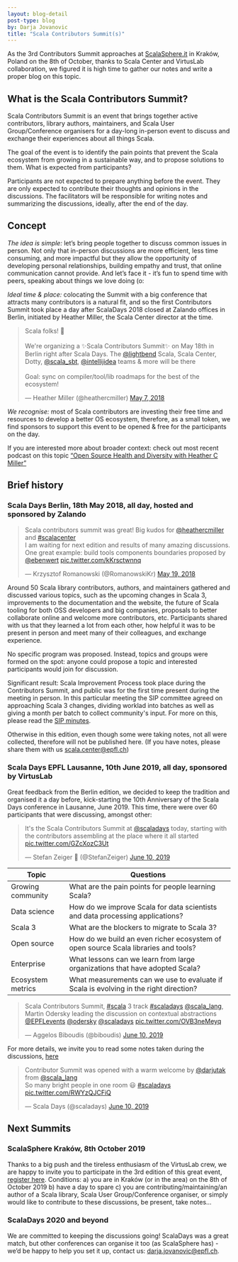```yaml
---
layout: blog-detail
post-type: blog
by: Darja Jovanovic
title: "Scala Contributors Summit(s)"
---
```



As the 3rd Contributors Summit approaches at [ScalaSphere.it](https://www.eventbrite.co.uk/e/scala-contributors-summit-a-free-event-as-part-of-sphereit-2019-tickets-70786465223?_eboga=641332631.1559206884) in Kraków, Poland on the 8th of October, thanks to Scala Center and VirtusLab collaboration,
we figured it is high time to gather our notes and write a proper blog on this topic.

## What is the Scala Contributors Summit?

Scala Contributors Summit is an event that brings together active contributors, library authors, maintainers, and Scala User Group/Conference organisers for a day-long in-person event to discuss and exchange their experiences about all things Scala.

The goal of the event is to identify the pain points that prevent the Scala ecosystem from growing in a sustainable way, and to propose solutions to them.
What is expected from participants?

Participants are not expected to prepare anything before the event. They are only expected to contribute their thoughts and opinions in the discussions. The facilitators will be responsible for writing notes and summarizing the discussions, ideally, after the end of the day.

## Concept

*The idea is simple:* let’s bring people together to discuss common issues in person. Not only that in-person discussions are more efficient, less time consuming, and more impactful but they allow the opportunity of developing personal relationships, building empathy and trust, that online communication cannot provide. And let’s face it - it’s fun to spend time with peers, speaking about things we love doing (o:

*Ideal time & place:* colocating the Summit with a big conference that attracts many contributors is a natural fit, and so the first Contributors Summit took place a day after ScalaDays 2018 closed at Zalando offices in Berlin, initiated by Heather Miller, the Scala Center director at the time.

<blockquote class="twitter-tweet"><p lang="en" dir="ltr">Scala folks! 📣<br><br>We&#39;re organizing a ✨Scala Contributors Summit✨ on May 18th in Berlin right after Scala Days. The <a href="https://twitter.com/lightbend?ref_src=twsrc%5Etfw">@lightbend</a> Scala, Scala Center, Dotty, <a href="https://twitter.com/scala_sbt?ref_src=twsrc%5Etfw">@scala_sbt</a>, <a href="https://twitter.com/intellijidea?ref_src=twsrc%5Etfw">@intellijidea</a> teams &amp; more will be there<br><br>Goal: sync on compiler/tool/lib roadmaps for the best of the ecosystem!</p>&mdash; Heather Miller (@heathercmiller) <a href="https://twitter.com/heathercmiller/status/993425626169307137?ref_src=twsrc%5Etfw">May 7, 2018</a></blockquote> <script async src="https://platform.twitter.com/widgets.js" charset="utf-8"></script>


*We recognise:* most of Scala contributors are investing their free time and resources to develop a better OS ecosystem, therefore, as a small token, we find sponsors to support this event to be opened & free for the participants on the day.

If you are interested more about broader context: check out most recent podcast on this topic [“Open Source Health and Diversity with Heather C Miller”](https://corecursive.com/038-heather-miller-open-source/)

## Brief history

### Scala Days Berlin, 18th May 2018, all day, hosted and sponsored by Zalando

<blockquote class="twitter-tweet"><p lang="en" dir="ltr">Scala contributors summit was great! Big kudos for <a href="https://twitter.com/heathercmiller?ref_src=twsrc%5Etfw">@heathercmiller</a> and <a href="https://twitter.com/hashtag/scalacenter?src=hash&amp;ref_src=twsrc%5Etfw">#scalacenter</a><br>I am waiting for next edition and results of many amazing discussions. <br>One great example: build tools components boundaries proposed by <a href="https://twitter.com/ebenwert?ref_src=twsrc%5Etfw">@ebenwert</a> <a href="https://t.co/kKrsctwnnq">pic.twitter.com/kKrsctwnnq</a></p>&mdash; Krzysztof Romanowski (@RomanowskiKr) <a href="https://twitter.com/RomanowskiKr/status/997781516766806016?ref_src=twsrc%5Etfw">May 19, 2018</a></blockquote> <script async src="https://platform.twitter.com/widgets.js" charset="utf-8"></script>

Around 50 Scala library contributors, authors, and maintainers gathered and discussed various topics, such as the upcoming changes in Scala 3, improvements to the documentation and the website, the future of Scala tooling for both OSS developers and big companies, proposals to better collaborate online and welcome more contributors, etc. Participants shared with us that they learned a lot from each other, how helpful it was to be present in person and meet many of their colleagues, and exchange experience.

No specific program was proposed. Instead, topics and groups were formed on the spot: anyone could propose a topic and interested participants would join for discussion.

Significant result: Scala Improvement Process took place during the Contributors Summit, and public was for the first time present during the meeting in person. In this particular meeting the SIP committee agreed on approaching Scala 3 changes, dividing worklad into batches as well as giving a month per batch to collect community's input. For more on this, please read the [SIP minutes](https://docs.scala-lang.org/sips/minutes/2018-05-18-sip-minutes.html).

Otherwise in this edition, even though some were taking notes, not all were collected, therefore will not be published here. (If you have notes, please share them with us scala.center@epfl.ch)

### Scala Days EPFL Lausanne, 10th June 2019, all day, sponsored by VirtusLab

Great feedback from the Berlin edition, we decided to keep the tradition and organised it a day before, kick-starting the 10th Anniversary of the Scala Days conference in Lausanne, June 2019.
This time, there were over 60 participants that were discussing, amongst other:

<blockquote class="twitter-tweet"><p lang="en" dir="ltr">It&#39;s the Scala Contributors Summit at <a href="https://twitter.com/scaladays?ref_src=twsrc%5Etfw">@scaladays</a> today, starting with the contributors assembling at the place where it all started <a href="https://t.co/GZcXozC3Ut">pic.twitter.com/GZcXozC3Ut</a></p>&mdash; Stefan Zeiger 🦋 (@StefanZeiger) <a href="https://twitter.com/StefanZeiger/status/1138072098079936514?ref_src=twsrc%5Etfw">June 10, 2019</a></blockquote> <script async src="https://platform.twitter.com/widgets.js" charset="utf-8"></script>


| Topic        | Questions           | 
| ------------- | ------------- | 
| Growing community      | What are the pain points for people learning Scala? | 
| Data science      | How do we improve Scala for data scientists and data processing applications?      |
| Scala 3 | What are the blockers to migrate to Scala 3?      |
| Open source | How do we build an even richer ecosystem of open source Scala libraries and tools? |
| Enterprise | What lessons can we learn from large organizations that have adopted Scala? |
| Ecosystem metrics | What measurements can we use to evaluate if Scala is evolving in the right direction? |


<blockquote class="twitter-tweet"><p lang="en" dir="ltr">Scala Contributors Summit, <a href="https://twitter.com/hashtag/scala?src=hash&amp;ref_src=twsrc%5Etfw">#scala</a> 3 track <a href="https://twitter.com/hashtag/scaladays?src=hash&amp;ref_src=twsrc%5Etfw">#scaladays</a> <a href="https://twitter.com/scala_lang?ref_src=twsrc%5Etfw">@scala_lang</a>, Martin Odersky leading the discussion on contextual abstractions <a href="https://twitter.com/EPFLevents?ref_src=twsrc%5Etfw">@EPFLevents</a> <a href="https://twitter.com/odersky?ref_src=twsrc%5Etfw">@odersky</a> <a href="https://twitter.com/scaladays?ref_src=twsrc%5Etfw">@scaladays</a> <a href="https://t.co/OVB3neMeyq">pic.twitter.com/OVB3neMeyq</a></p>&mdash; Aggelos Biboudis (@biboudis) <a href="https://twitter.com/biboudis/status/1138066256437927936?ref_src=twsrc%5Etfw">June 10, 2019</a></blockquote> <script async src="https://platform.twitter.com/widgets.js" charset="utf-8"></script>

For more details, we invite you to read some notes taken during the discussions, [here](https://docs.google.com/document/d/1R_aqEFkjVoIKtKl52hOqbZ0doWA5umQnXAqxkcZLWJQ/edit?usp=sharing)

<blockquote class="twitter-tweet"><p lang="en" dir="ltr">Contributor Summit was opened with a warm welcome by <a href="https://twitter.com/darjutak?ref_src=twsrc%5Etfw">@darjutak</a> from <a href="https://twitter.com/scala_lang?ref_src=twsrc%5Etfw">@scala_lang</a> <br>So many bright people in one room 😃 <a href="https://twitter.com/hashtag/scaladays?src=hash&amp;ref_src=twsrc%5Etfw">#scaladays</a> <a href="https://t.co/RWYzQJCFiQ">pic.twitter.com/RWYzQJCFiQ</a></p>&mdash; Scala Days (@scaladays) <a href="https://twitter.com/scaladays/status/1137989845891059712?ref_src=twsrc%5Etfw">June 10, 2019</a></blockquote> <script async src="https://platform.twitter.com/widgets.js" charset="utf-8"></script>

## Next Summits

### ScalaSphere Kraków, 8th October 2019

Thanks to a big push and the tireless enthusiasm of the VirtusLab crew, we are happy to invite you to participate in the 3rd edition of this great event, [register here](https://www.eventbrite.co.uk/e/scala-contributors-summit-a-free-event-as-part-of-sphereit-2019-tickets-70786465223?_eboga=641332631.1559206884). Conditions: a) you are in Kraków (or in the area) on the 8th of October 2019 b) have a day to spare c) you are contributing/maintaining/an author of a Scala library, Scala User Group/Conference organiser, or simply would like to contribute to these discussions, be present, take notes…

### ScalaDays 2020 and beyond
We are committed to keeping the discussions going! ScalaDays was a great match, but other conferences can organise it too (as ScalaSphere has) - we’d be happy to help you set it up, contact us: darja.jovanovic@epfl.ch.
